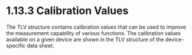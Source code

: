 # 1.13.3 Calibration Values

The TLV structure contains calibration values that can be used to improve the measurement capability of various
functions. The calibration values available on a given device are shown in the TLV structure of the device-specific
data sheet.
